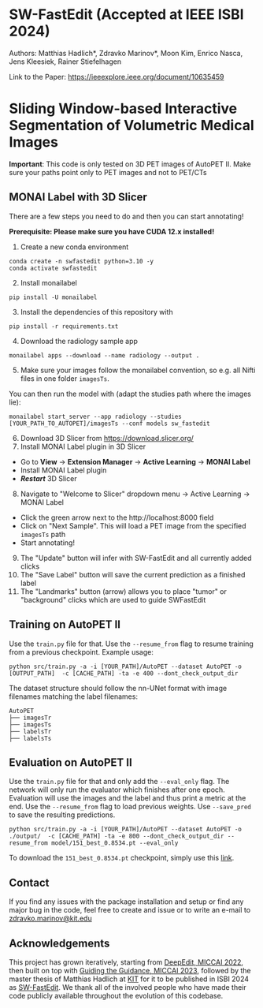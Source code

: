 # SW-FastEdit (Accepted at IEEE ISBI 2024)



Authors: Matthias Hadlich*, Zdravko Marinov*, Moon Kim, Enrico Nasca, Jens Kleesiek, Rainer Stiefelhagen

Link to the Paper: https://ieeexplore.ieee.org/document/10635459 


# Sliding Window-based Interactive Segmentation of Volumetric Medical Images


**Important**: This code is only tested on 3D PET images of AutoPET II. Make sure your paths point only to PET images and not to PET/CTs


## MONAI Label with 3D Slicer 

There are a few steps you need to do and then you can start annotating! 

**Prerequisite: Please make sure you have CUDA 12.x installed!**

1) Create a new conda environment 
```
conda create -n swfastedit python=3.10 -y
conda activate swfastedit
```
2) Install monailabel
```
pip install -U monailabel
```
3) Install the dependencies of this repository with 
```
pip install -r requirements.txt
```
4) Download the radiology sample app 
```
monailabel apps --download --name radiology --output .
```
5) Make sure your images follow the monailabel convention, so e.g. all Nifti files in one folder `imagesTs`.

You can then run the model with (adapt the studies path where the images lie):

```
monailabel start_server --app radiology --studies [YOUR_PATH_TO_AUTOPET]/imagesTs --conf models sw_fastedit
```
6) Download 3D Slicer from https://download.slicer.org/
7) Install MONAI Label plugin in 3D Slicer
- Go to **View** -> **Extension Manager** -> **Active Learning** -> **MONAI Label**
- Install MONAI Label plugin
- _**Restart**_ 3D Slicer
8) Navigate to "Welcome to Slicer" dropdown menu -> Active Learning -> MONAI Label
- Click the green arrow next to the http://localhost:8000 field
- Click on "Next Sample". This will load a PET image from the specified `imagesTs` path
- Start annotating!
9) The "Update" button will infer with SW-FastEdit and all currently added clicks
10) The "Save Label" button will save the current prediction as a finished label 
11) The "Landmarks" button (arrow) allows you to place "tumor" or "background" clicks which are used to guide SWFastEdit 

## Training on AutoPET II

Use the `train.py` file for that. Use the `--resume_from` flag to resume training from a previous checkpoint. Example usage:

```
python src/train.py -a -i [YOUR_PATH]/AutoPET --dataset AutoPET -o [OUTPUT_PATH]  -c [CACHE_PATH] -ta -e 400 --dont_check_output_dir
```

The dataset structure should follow the nn-UNet format with image filenames matching the label filenames:
```
AutoPET
├── imagesTr
├── imagesTs
├── labelsTr
├── labelsTs
```
## Evaluation on AutoPET II

Use the `train.py` file for that and only add the `--eval_only` flag. The network will only run the evaluator which finishes after one epoch. Evaluation will use the images and the label and thus print a metric at the end.
Use the `--resume_from` flag to load previous weights.
Use `--save_pred` to save the resulting predictions.

```
python src/train.py -a -i [YOUR_PATH]/AutoPET --dataset AutoPET -o ./output/  -c [CACHE_PATH] -ta -e 800 --dont_check_output_dir --resume_from model/151_best_0.8534.pt --eval_only
```

To download the `151_best_0.8534.pt` checkpoint, simply use this [link](https://bwsyncandshare.kit.edu/s/Yky4x6PQbtxLj2H). 

## Contact
If you find any issues with the package installation and setup or find any major bug in the code, feel free to create and issue or to write an e-mail to zdravko.marinov@kit.edu 

## Acknowledgements
This project has grown iteratively, starting from [DeepEdit, MICCAI 2022](https://arxiv.org/abs/2305.10655), then built on top with [Guiding the Guidance, MICCAI 2023](https://link.springer.com/chapter/10.1007/978-3-031-43898-1_61), followed by the master thesis of Matthias Hadlich at [KIT](https://www.kit.edu) for it to be published in ISBI 2024 as [SW-FastEdit](https://ieeexplore.ieee.org/document/10635459 ). We thank all of the involved people who have made their code publicly available throughout the evolution of this codebase.







